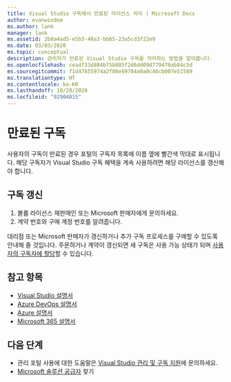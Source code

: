 ```yaml
---
title: Visual Studio 구독에서 만료된 라이선스 처리 | Microsoft Docs
author: evanwindom
ms.author: lank
manager: lank
ms.assetid: 2b8a4ad5-e5b3-48a3-bb65-23a5cd3f22e9
ms.date: 03/03/2020
ms.topic: conceptual
description: 관리자가 만료된 Visual Studio 구독을 처리하는 방법을 알아봅니다.
ms.openlocfilehash: cea4f33d884b75b885f2d6dd09d779470ab84c5d
ms.sourcegitcommit: f1d47655974a2f08e69704a9a0c46cb007e51589
ms.translationtype: HT
ms.contentlocale: ko-KR
ms.lasthandoff: 10/28/2020
ms.locfileid: "92904015"
---
```

# <a name="expired-subscriptions"></a>만료된 구독
사용자의 구독이 만료된 경우 포털의 구독자 목록에 이름 옆에 빨간색 막대로 표시됩니다. 해당 구독자가 Visual Studio 구독 혜택을 계속 사용하려면 해당 라이선스를 갱신해야 합니다.

## <a name="renew-subscriptions"></a>구독 갱신
1. 볼륨 라이선스 재판매인 또는 Microsoft 판매자에게 문의하세요.
2. 계약 번호와 구매 계정 번호를 알려줍니다. 

대리점 또는 Microsoft 판매자가 갱신하거나 추가 구독 프로세스를 구매할 수 있도록 안내해 줄 것입니다. 주문하거나 계약이 갱신되면 새 구독은 사용 가능 상태가 되며 [사용자의 구독자에 할당](assign-license.md)할 수 있습니다.

## <a name="see-also"></a>참고 항목
- [Visual Studio 설명서](/visualstudio/)
- [Azure DevOps 설명서](/azure/devops/)
- [Azure 설명서](/azure/)
- [Microsoft 365 설명서](/microsoft-365/)

## <a name="next-steps"></a>다음 단계
- 관리 포털 사용에 대한 도움말은 [Visual Studio 관리 및 구독 지원](https://visualstudio.microsoft.com/support/support-overview-vs)에 문의하세요.
- [Microsoft 솔루션 공급자](https://www.microsoft.com/solution-providers/home) 찾기